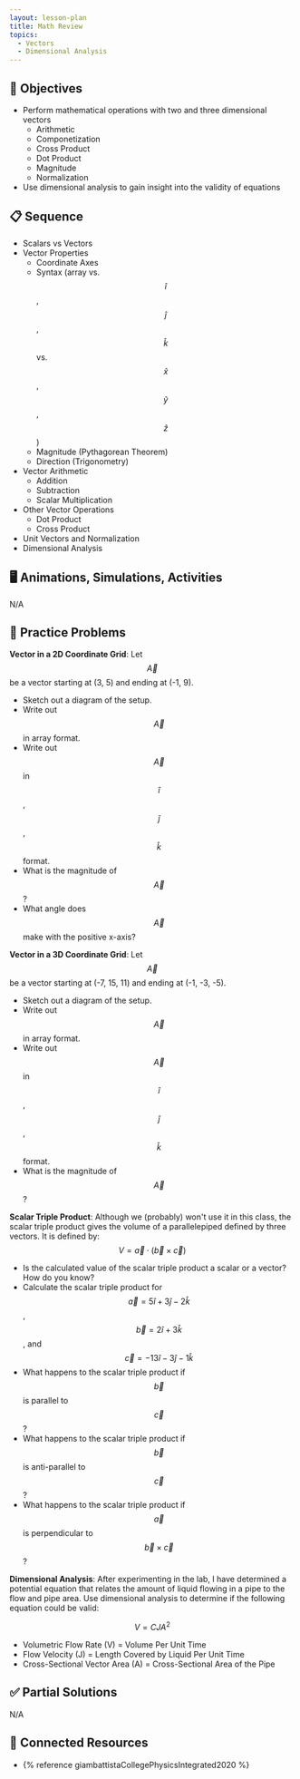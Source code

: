```yaml
---
layout: lesson-plan
title: Math Review
topics:
  - Vectors
  - Dimensional Analysis
---
```


## 🎯 Objectives

* Perform mathematical operations with two and three dimensional vectors
  * Arithmetic
  * Componetization
  * Cross Product
  * Dot Product
  * Magnitude
  * Normalization
* Use dimensional analysis to gain insight into the validity of equations

## 📋 Sequence

* Scalars vs Vectors
* Vector Properties
  * Coordinate Axes
  * Syntax (array vs. $$\hat{i}$$, $$\hat{j}$$, $$\hat{k}$$ vs. $$\hat{x}$$, $$\hat{y}$$, $$\hat{z}$$)
  * Magnitude (Pythagorean Theorem)
  * Direction (Trigonometry)
* Vector Arithmetic
  * Addition
  * Subtraction
  * Scalar Multiplication
* Other Vector Operations
  * Dot Product
  * Cross Product
* Unit Vectors and Normalization
* Dimensional Analysis

## 🖥️ Animations, Simulations, Activities

N/A

## 📝 Practice Problems

**Vector in a 2D Coordinate Grid**: Let $$\vec{A}$$ be a vector starting at (3, 5) and ending at (-1, 9).

* Sketch out a diagram of the setup.
* Write out $$\vec{A}$$ in array format.
* Write out $$\vec{A}$$ in $$\hat{i}$$, $$\hat{j}$$, $$\hat{k}$$ format.
* What is the magnitude of $$\vec{A}$$?
* What angle does $$\vec{A}$$ make with the positive x-axis?

**Vector in a 3D Coordinate Grid**: Let $$\vec{A}$$ be a vector starting at (-7, 15, 11) and ending at (-1, -3, -5).

* Sketch out a diagram of the setup.
* Write out $$\vec{A}$$ in array format.
* Write out $$\vec{A}$$ in $$\hat{i}$$, $$\hat{j}$$, $$\hat{k}$$ format.
* What is the magnitude of $$\vec{A}$$?

**Scalar Triple Product**: Although we (probably) won't use it in this class, the scalar triple product gives the volume of a parallelepiped defined by three vectors. It is defined by: $$V = \vec{a} \cdot (\vec{b} \times \vec{c})$$

* Is the calculated value of the scalar triple product a scalar or a vector? How do you know?
* Calculate the scalar triple product for $$\vec{a} = 5\hat{i} + 3\hat{j} - 2\hat{k}$$, $$\vec{b} = 2\hat{i} + 3\hat{k}$$, and $$\vec{c} = -13\hat{i} - 3\hat{j} - 1\hat{k}$$
* What happens to the scalar triple product if $$\vec{b}$$ is parallel to $$\vec{c}$$?
* What happens to the scalar triple product if $$\vec{b}$$ is anti-parallel to $$\vec{c}$$?
* What happens to the scalar triple product if $$\vec{a}$$ is perpendicular to $$\vec{b} \times \vec{c}$$?

**Dimensional Analysis**: After experimenting in the lab, I have determined a potential equation that relates the amount of liquid flowing in a pipe to the flow and pipe area. Use dimensional analysis to determine if the following equation could be valid:

$$
V = C J A^2
$$

* Volumetric Flow Rate (V) = Volume Per Unit Time
* Flow Velocity (J) = Length Covered by Liquid Per Unit Time
* Cross-Sectional Vector Area (A) = Cross-Sectional Area of the Pipe

## ✅ Partial Solutions

N/A

## 📘 Connected Resources

* {% reference giambattistaCollegePhysicsIntegrated2020 %}
